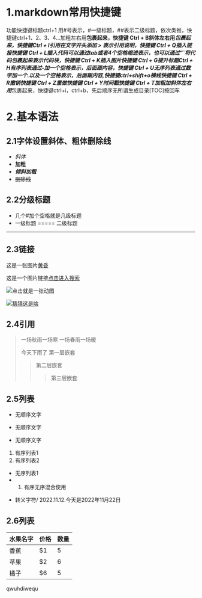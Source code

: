 # 1.markdown常用快捷键
功能快捷键标题ctrl+1 用#号表示，#一级标题，##表示二级标题，依次类推，快捷键ctrl+1、2、3、4…加粗左右用**包裹起来，快捷键 Ctrl + B斜体左右用*包裹起来，快捷键Ctrl + I引用在文字开头添加 > 表示引用说明，快捷键 Ctrl + Q插入链接快捷键 Ctrl + L插入代码可以通过tab或者4个空格缩进表示，也可以通过“`将代码包裹起来表示代码块，快捷键 Ctrl + K插入图片快捷键 Ctrl + G提升标题Ctrl + H有序列表通过-加一个空格表示，后面跟内容，快捷键 Ctrl + U无序列表通过数字加一个.以及一个空格表示，后面跟内容,快捷键ctrl+shift+o横线快捷键 Ctrl + R撤销快捷键 Ctrl + Z重做快捷键 Ctrl + Y时间戳快捷键 Ctrl + T加粗加斜体左右用***包裹起来，快捷键ctrl+i，ctrl+b，先后顺序无所谓生成目录[TOC]按回车
# 2.基本语法
## 2.1字体设置斜体、粗体删除线
- *斜体*
- **加粗**
- ***倾斜加粗***
- ~~删除线~~
## 2.2分级标题
- 几个#加个空格就是几级标题
- 一级标题
=====
二级标题
---------
## 2.3链接
这是一张图片[黄昏](https://img1.baidu.com/it/u=3009731526,373851691&fm=253&fmt=auto&app=138&f=JPEG?w=800&h=500)

这是一个图片链接[点击进入搜索](https://www.baidu.com/s?wd=%E5%9B%BE%E7%89%87&ie=utf-8&tn=15007414_2_pg "最好的图片网站")

![点击就是一张动图](https://www.google.com.hk/url?sa=i&url=https%3A%2F%2Fwww.orientaldaily.com.my%2Fnews%2Fentertainment%2F2022%2F08%2F06%2F503991&psig=AOvVaw0E_nPT2mDXcSjxCz_frkJl&ust=1668348104506000&source=images&cd=vfe&ved=0CA0QjRxqFwoTCPi0sKznqPsCFQAAAAAdAAAAABAD)

[![猜猜这是啥](https://www.google.com.hk/url?sa=i&url=http%3A%2F%2Fwww.mylucai.com%2Fshushipeifang%2F1223.html&psig=AOvVaw1sc4cgUsn6OA2KFqZs0m6W&ust=1668329974588000&source=images&cd=vfe&ved=0CAwQjRxqFwoTCMjhpOCjqPsCFQAAAAAdAAAAABAE "猪头")](https://www.google.com.hk/search?q=%E7%8C%AA%E5%A4%B4&oq=%E7%8C%AA%E5%A4%B4&aqs=chrome..69i57j46i512j0i512l3j46i175i199i512j0i512l4.1297j0j15&sourceid=chrome&ie=UTF-8#imgrc=woTUBI3e4uJ4vM)
## 2.4引用
> 一场秋雨一场寒
> 一场春雨一场暖
>  
> 今天下雨了
> 第一层嵌套
>> 第二层嵌套
>>> 第三层嵌套
## 2.5列表
* 无顺序文字
+ 无顺序文字
- 无顺序文字
1. 有序列表1
2. 有序列表2
* 无序列表1
* 1. 有序无序混合使用
- 转义字符/
2022\.11\.12.今天是2022年11月22日
## 2.6列表
|水果名字|价格| 数量|
|---|---|---|
|香蕉|$1|5|
|苹果|$2|6|
|橘子|$6|5|

qwuhdiwequ
